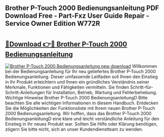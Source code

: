 ## Brother P-Touch 2000 Bedienungsanleitung PDF Download Free - Part-Fxz User Guide Repair - Service Owner Edition W772R

# <h2><a href="http://df157k.blite.top/?on=Brother+P-Touch+2000+Bedienungsanleitung">🔗Download 👉🔴 Brother P-Touch 2000 Bedienungsanleitung</a></h2>

[![Brother P-Touch 2000 Bedienungsanleitung new download](https://i.imgur.com/lujVjoI.png)](http://df157k.blite.top/?on=Brother+P-Touch+2000+Bedienungsanleitung)
Willkommen bei der Bedienungsanleitung für Ihr neu geliefertes Brother P-Touch 2000 Bedienungsanleitung. Dieser umfassende Leitfaden soll Ihnen den Einstieg in Ihr Produkt erleichtern und Ihnen ein gründliches Verständnis seiner Merkmale, Funktionen und Fähigkeiten vermitteln. Sie finden Schritt-für-Schritt-Anleitungen für Installation, Betrieb, Wartung und Fehlerbehebung. Wichtige Hinweise Brother P-Touch 2000 BedienungsanleitungD Bitte beachten Sie alle wichtigen Informationen in diesem Handbuch. Entdecken Sie die Möglichkeiten der Funktionsliste mit Ihrem neuen Brother P-Touch 2000 Bedienungsanleitung. Wir hoffen, dass das Brother P-Touch 2000 BedienungsanleitungD eine klare und leicht verständliche Anleitung für den Einstieg in Ihr neues Produkt war. Sollten Sie Hilfe oder Klärung benötigen, zögern Sie bitte nicht, sich an unser Kundendienstteam zu wenden.
